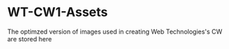 # WT-CW1-Assets

The optimzed version of images used in creating Web Technologies's CW are stored here

